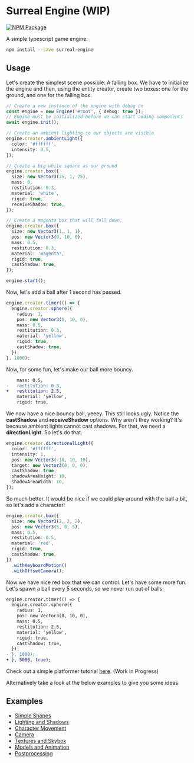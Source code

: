 # Surreal Engine (WIP)

[![NPM Package][npm]][npm-url]

A simple typescript game engine.

```sh
npm install --save surreal-engine
```

## Usage

Let's create the simplest scene possible: A falling box. We have to initialize the engine and then, using the
entity creator, create two boxes: one for the ground, and one for the falling box.

```ts
// Create a new instance of the engine with debug on
const engine = new Engine('#root', { debug: true });
// Engine must be initialized before we can start adding components
await engine.init();

// Create an ambient lighting so our objects are visible
engine.creator.ambientLight({
  color: '#ffffff',
  intensity: 0.5,
});

// Create a big white square as our ground
engine.creator.box({
  size: new Vector3(25, 1, 25),
  mass: 0,
  restitution: 0.3,
  material: 'white',
  rigid: true,
  receiveShadow: true,
});

// Create a magenta box that will fall down.
engine.creator.box({
  size: new Vector3(1, 1, 1),
  pos: new Vector3(0, 10, 0),
  mass: 0.5,
  restitution: 0.3,
  material: 'magenta',
  rigid: true,
  castShadow: true,
});

engine.start();
```

Now, let's add a ball after 1 second has passed.

```ts
engine.creator.timer(() => {
  engine.creator.sphere({
    radius: 1,
    pos: new Vector3(0, 10, 0),
    mass: 0.5,
    restitution: 0.3,
    material: 'yellow',
    rigid: true,
    castShadow: true,
  });
}, 1000);
```

Now, for some fun, let's make our ball more bouncy.

```diff
    mass: 0.5,
-   restitution: 0.3,
+   restitution: 2.5,
    material: 'yellow',
    rigid: true,
```

We now have a nice bouncy ball, yeeey. This still looks ugly. Notice the **castShadow** and
**receiveShadow** options. Why aren't they working? It's because ambient lights cannot cast
shadows. For that, we need a **directionLight**. So let's do that.

```ts
engine.creator.directionalLight({
  color: '#ffffff',
  intensity: 1,
  pos: new Vector3(-10, 10, 10),
  target: new Vector3(0, 0, 0),
  castShadow: true,
  shadowAreaHeight: 10,
  shadowAreaWidth: 10,
});
```

So much better. It would be nice if we could play around with the ball a bit, so let's add
a character!

```ts
engine.creator.box({
  size: new Vector3(2, 2, 2),
  pos: new Vector3(5, 0, 5),
  mass: 0.5,
  restitution: 0.5,
  material: 'red',
  rigid: true,
  castShadow: true,
})
  .withKeyboardMotion()
  .withOffsetCamera();
```

Now we have nice red box that we can control. Let's have some more fun. Let's spawn a ball every 5 seconds,
so we never run out of balls.

```diff
engine.creator.timer(() => {
  engine.creator.sphere({
    radius: 1,
    pos: new Vector3(0, 10, 0),
    mass: 0.5,
    restitution: 2.5,
    material: 'yellow',
    rigid: true,
    castShadow: true,
  });
- }, 1000);
+ }, 5000, true);
```

Check out a simple platformer tutorial [here](./examples/game-1-platformer/index.ts). (Work in Progress)

Alternatively take a look at the below examples to give you some ideas.

## Examples

- [Simple Shapes](./examples/1-simple-shapes/index.ts)
- [Lighting and Shadows](./examples/2-lighting-shadows-fog/index.ts)
- [Character Movement](./examples/4-character-movement/index.ts)
- [Camera](./examples/5-camera/index.ts)
- [Textures and Skybox](./examples/6-textures-and-skybox/index.ts)
- [Models and Animation](./examples/7-models-and-animation/index.ts)
- [Postprocessing](./examples/8-postprocessing/index.ts)

[npm]: https://img.shields.io/npm/v/surreal-engine
[npm-url]: https://www.npmjs.com/package/surreal-engine
